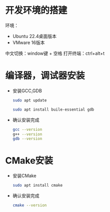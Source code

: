 # 开发环境的搭建
环境：
 - Ubuntu 22.4桌面版本
 - VMware 16版本

中文切换：window键 + 空格
打开终端：ctrl+alt+t

# 编译器，调试器安装
- 安装GCC,GDB
    ``` sh
    sudo apt update

    sudo apt install buile-essential gdb
    ```

- 确认安装完成
    ``` sh
    gcc --version
    g++ --version
    gdb --version
    ```

# CMake安装
- 安装CMake
    ``` sh
    sudo apt install cmake
    ```

- 确认安装完成
    ``` sh
    cmake --version
    ```

